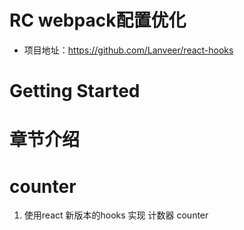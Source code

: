 # RC webpack配置优化
* 项目地址：https://github.com/Lanveer/react-hooks
# Getting Started
# 章节介绍
# counter
1. 使用react 新版本的hooks 实现 计数器 counter


